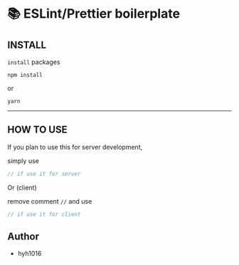 # 📚 __ESLint/Prettier boilerplate__

## __INSTALL__

`install` packages

```
npm install
```
or
```
yarn
```

---

## __HOW TO USE__

If you plan to use this for server development,

simply use

```js
// if use it for server
```

Or (client)

remove comment `//` and use

```js
// if use it for client
```

## __Author__

- hyh1016
